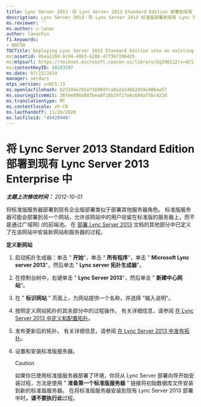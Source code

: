 ```yaml
---
title: Lync Server 2013：将 Lync Server 2013 Standard Edition 部署到现有 Lync Server 2013 Enterprise 中
description: Lync Server 2013：将 Lync Server 2013 标准版部署到现有 Lync Server 2013 企业版。
ms.reviewer: ''
ms.author: v-lanac
author: lanachin
f1.keywords:
- NOCSH
TOCTitle: Deploying Lync Server 2013 Standard Edition into an existing Lync Server 2013 Enterprise
ms:assetid: 05ea128d-6c94-49b3-b28b-477367196425
ms:mtpsurl: https://technet.microsoft.com/en-us/library/Gg398112(v=OCS.15)
ms:contentKeyID: 48183297
ms.date: 07/23/2014
manager: serdars
mtps_version: v=OCS.15
ms.openlocfilehash: b233d4e782e716904fca0a2a146b2459e906aa57
ms.sourcegitcommit: 36fee89bb887bea4f18b19f17a8c69daf5bc423d
ms.translationtype: MT
ms.contentlocale: zh-CN
ms.lasthandoff: 11/26/2020
ms.locfileid: "49429949"
---
```

# <a name="deploying-lync-server-2013-standard-edition-into-an-existing-lync-server-2013-enterprise"></a>将 Lync Server 2013 Standard Edition 部署到现有 Lync Server 2013 Enterprise 中

<div data-xmlns="http://www.w3.org/1999/xhtml">

<div class="topic" data-xmlns="http://www.w3.org/1999/xhtml" data-msxsl="urn:schemas-microsoft-com:xslt" data-cs="https://msdn.microsoft.com/">

<div data-asp="https://msdn2.microsoft.com/asp">



</div>

<div id="mainSection">

<div id="mainBody">

<span> </span>

_**主题上次修改时间：** 2012-10-01_

将标准版服务器部署到现有企业版部署类似于部署其他服务器角色。 标准版服务器可能会部署到另一个网站，允许该网站中的用户驻留在标准版的服务器上，而不是通过广域网)  (的前端池。 在 [部署 Lync Server 2013](lync-server-2013-deploying-lync-server.md) 文档的其他部分中已定义了在该网站中安装新网站和服务器的过程。

<div id="sectionSection0" class="section">

**定义新网站**

1.  启动拓扑生成器：单击 " **开始**"，单击 " **所有程序**"，单击 " **Microsoft Lync server 2013**"，然后单击 " **Lync server 拓扑生成器**"。

2.  在控制台树中，右键单击 " **Lync Server 2013**"，然后单击 " **新建中心网站**"。

3.  在 " **标识网站** " 页面上，为网站提供一个名称，并选择 "输入说明"。

4.  按照定义网站拓扑的其余部分中的过程操作。 有关详细信息，请参阅 [在 Lync Server 2013 中定义和配置拓扑](lync-server-2013-defining-and-configuring-the-topology.md)。

5.  发布更新后的拓扑。 有关详细信息，请参阅 [在 Lync Server 2013 中发布拓扑](lync-server-2013-publish-the-topology.md)。

6.  设置和安装标准版服务器。
    
    <div>
    

    > [!Caution]  
    > 如果你已使用标准版服务器部署了环境，你将从 Lync Server 部署向导开始安装过程，方法是使用 " <STRONG>准备第一个标准版服务器</STRONG> " 链接将初始数据库文件安装到新的标准版服务器。 在将标准版服务器安装到现有 Lync Server 2013 部署中时<STRONG>，请不要执行此</STRONG>过程。

    
    </div>

</div>

</div>

<span> </span>

</div>

</div>

</div>

